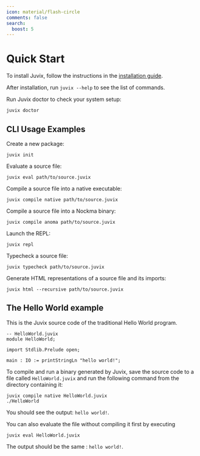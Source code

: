 ```yaml
---
icon: material/flash-circle
comments: false
search:
  boost: 5
---
```


# Quick Start

To install Juvix, follow the instructions in the [installation
guide](./installing.md).

After installation, run `juvix --help` to see the list of commands.

Run Juvix doctor to check your system setup:

```shell
juvix doctor
```

## CLI Usage Examples

Create a new package:

```shell
juvix init
```

Evaluate a source file:

```shell
juvix eval path/to/source.juvix
```

Compile a source file into a native executable:

```shell
juvix compile native path/to/source.juvix
```

Compile a source file into a Nockma binary:

```shell
juvix compile anoma path/to/source.juvix
```

Launch the REPL:

```shell
juvix repl
```

Typecheck a source file:

```shell
juvix typecheck path/to/source.juvix
```

Generate HTML representations of a source file and its imports:

```shell
juvix html --recursive path/to/source.juvix
```

## The Hello World example

This is the Juvix source code of the traditional Hello World program.

```juvix
-- HelloWorld.juvix
module HelloWorld;

import Stdlib.Prelude open;

main : IO := printStringLn "hello world!";
```

To compile and run a binary generated by Juvix, save the source code to
a file called `HelloWorld.juvix` and run the following command from the
directory containing it:

```shell
juvix compile native HelloWorld.juvix
./HelloWorld
```

You should see the output: `hello world!`.

You can also evaluate the file without compiling it first by executing

```shell
juvix eval HelloWorld.juvix
```

The output should be the same : `hello world!`.
